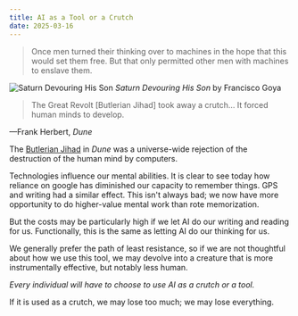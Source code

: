 ```yaml
---
title: AI as a Tool or a Crutch
date: 2025-03-16
---
```


>Once men turned their thinking over to machines in the hope that this would set them free. But that only permitted other men with machines to enslave them.

![Saturn Devouring His Son](https://upload.wikimedia.org/wikipedia/commons/8/82/Francisco_de_Goya%2C_Saturno_devorando_a_su_hijo_%281819-1823%29.jpg)
*Saturn Devouring His Son* by Francisco Goya

> The Great Revolt [Butlerian Jihad] took away a crutch… It forced human minds to develop.

—Frank Herbert, *Dune*

The [Butlerian Jihad](https://dune.fandom.com/wiki/Butlerian_Jihad) in *Dune* was a universe-wide rejection of the destruction of the human mind by computers. 

Technologies influence our mental abilities. It is clear to see today how reliance on google has diminished our capacity to remember things. GPS and writing had a similar effect. This isn't always bad; we now have more opportunity to do higher-value mental work than rote memorization.

But the costs may be particularly high if we let AI do our writing and reading for us. Functionally, this is the same as letting AI do our thinking for us. 

We generally prefer the path of least resistance, so if we are not thoughtful about how we use this tool, we may devolve into a creature that is more instrumentally effective, but notably less human.

*Every individual will have to choose to use AI as a crutch or a tool.* 

If it is used as a crutch, we may lose too much; we may lose everything.
